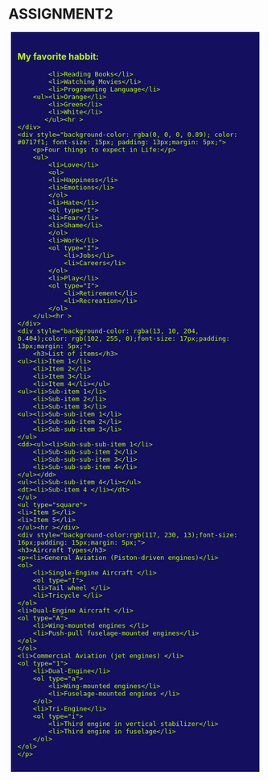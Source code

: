 # ASSIGNMENT2
<!--This is HTML Document-->
<!DOCTYPE html>
<html lang="en">
<!--My Heading Start Right Here-->
<head>
    <meta charset="UTF-8">
    <meta http-equiv="X-UA-Compatible" content="IE=edge">
    <meta name="viewport" content="DAVID S. POKA">
    <title>ASSIGNMENT#2</title>
</head>
<body>
    <div style="background-color: rgb(20, 15, 94); color: rgb(187, 255, 0); font-size: 15px; padding: 13px;margin: 5px;">
        <h3>My favorite habbit:</h3>
        
            <li>Reading Books</li>
            <li>Watching Movies</li>
            <li>Programming Language</li>
        <ul><li>Orange</li>
            <li>Green</li>
            <li>White</li>
           </ul><hr >
    </div>
    <div style="background-color: rgba(0, 0, 0, 0.89); color: #0717f1; font-size: 15px; padding: 13px;margin: 5px;">
        <p>Four things to expect in Life:</p>
        <ul>
            <li>Love</li>
            <ol>
            <li>Happiness</li>
            <li>Emotions</li>
            </ol>
            <li>Hate</li>
            <ol type="I">
            <li>Fear</li>
            <li>Shame</li>
            </ol>
            <li>Work</li>
            <ol type="I">
                <li>Jobs</li>
                <li>Careers</li>
            </ol>
            <li>Play</li>
            <ol type="I">
                <li>Retirement</li>
                <li>Recreation</li>
            </ol>
        </ul><hr >
    </div>
    <div style="background-color: rgba(13, 10, 204, 0.404);color: rgb(102, 255, 0);font-size: 17px;padding: 13px;margin: 5px;">
        <h3>List of items</h3>
    <ul><li>Item 1</li>
        <li>Item 2</li>
        <li>Item 3</li>
        <li>Item 4</li></ul>
    <ul><li>Sub-item 1</li>
        <li>Sub-item 2</li>
        <li>Sub-item 3</li>
    <ul><li>Sub-sub-item 1</li>
        <li>Sub-sub-item 2</li>
        <li>Sub-sub-item 3</li>
    </ul>
    <dd><ul><li>Sub-sub-sub-item 1</li>
        <li>Sub-sub-sub-item 2</li>
        <li>Sub-sub-sub-item 3</li>
        <li>Sub-sub-sub-item 4</li>
    </ul></dd>
    <ul><li>Sub-sub-item 4</li></ul>
    <dt><li>Sub-item 4 </li></dt>
    </ul>
    <ul type="square">
    <li>Item 5</li>
    <li>Item 5</li>
    </ul><hr ></div> 
    <div style="background-color:rgb(117, 230, 13);font-size: 16px;padding: 15px;margin: 5px;">
    <h3>Aircraft Types</h3>
    <p><li>General Aviation (Piston-driven engines)</li>
    <ol>
        <li>Single-Engine Aircraft </li>
        <ol type="I">
        <li>Tail wheel </li>
        <li>Tricycle </li>
    </ol>
    <li>Dual-Engine Aircraft </li>
    <ol type="A">
        <li>Wing-mounted engines </li>
        <li>Push-pull fuselage-mounted engines</li>
    </ol>
    </ol>
    <li>Commercial Aviation (jet engines) </li>
    <ol type="1">
        <li>Dual-Engine</li>
        <ol type="a">
            <li>Wing-mounted engines</li>
            <li>Fuselage-mounted engines </li>
        </ol>
        <li>Tri-Engine</li>
        <ol type="i">
            <li>Third engine in vertical stabilizer</li>
            <li>Third engine in fuselage</li>
        </ol>
    </ol>
    </p>
</body>
</html>
